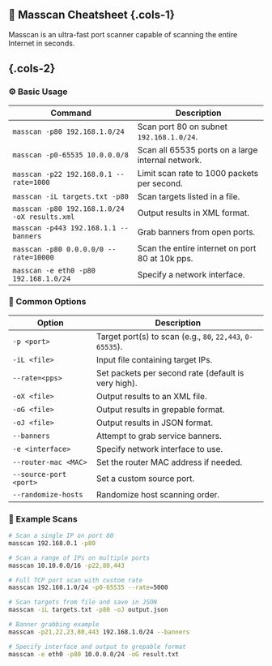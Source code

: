 ## 🚀 Masscan Cheatsheet {.cols-1}

Masscan is an ultra-fast port scanner capable of scanning the entire Internet in seconds.

## {.cols-2}

### ⚙️ Basic Usage

| Command                                       | Description                                       |
| --------------------------------------------- | ------------------------------------------------- |
| `masscan -p80 192.168.1.0/24`                 | Scan port 80 on subnet `192.168.1.0/24`.          |
| `masscan -p0-65535 10.0.0.0/8`                | Scan all 65535 ports on a large internal network. |
| `masscan -p22 192.168.0.1 --rate=1000`        | Limit scan rate to 1000 packets per second.       |
| `masscan -iL targets.txt -p80`                | Scan targets listed in a file.                    |
| `masscan -p80 192.168.1.0/24 -oX results.xml` | Output results in XML format.                     |
| `masscan -p443 192.168.1.1 --banners`         | Grab banners from open ports.                     |
| `masscan -p80 0.0.0.0/0 --rate=10000`         | Scan the entire internet on port 80 at 10k pps.   |
| `masscan -e eth0 -p80 192.168.1.0/24`         | Specify a network interface.                      |

### 🔧 Common Options

| Option                 | Description                                               |
| ---------------------- | --------------------------------------------------------- |
| `-p <port>`            | Target port(s) to scan (e.g., `80`, `22,443`, `0-65535`). |
| `-iL <file>`           | Input file containing target IPs.                         |
| `--rate=<pps>`         | Set packets per second rate (default is very high).       |
| `-oX <file>`           | Output results to an XML file.                            |
| `-oG <file>`           | Output results in grepable format.                        |
| `-oJ <file>`           | Output results in JSON format.                            |
| `--banners`            | Attempt to grab service banners.                          |
| `-e <interface>`       | Specify network interface to use.                         |
| `--router-mac <MAC>`   | Set the router MAC address if needed.                     |
| `--source-port <port>` | Set a custom source port.                                 |
| `--randomize-hosts`    | Randomize host scanning order.                            |

### 🧪 Example Scans

```bash
# Scan a single IP on port 80
masscan 192.168.0.1 -p80

# Scan a range of IPs on multiple ports
masscan 10.10.0.0/16 -p22,80,443

# Full TCP port scan with custom rate
masscan 192.168.1.0/24 -p0-65535 --rate=5000

# Scan targets from file and save in JSON
masscan -iL targets.txt -p80 -oJ output.json

# Banner grabbing example
masscan -p21,22,23,80,443 192.168.1.0/24 --banners

# Specify interface and output to grepable format
masscan -e eth0 -p80 10.0.0.0/24 -oG result.txt
```
